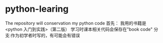 # python-learing

The repository will conservation my python code
首先： 
我用的书籍是 <python 入门到实践>（第二版）
学习时课本相关代码会保存在"book code" 分支:作为初学者时写的，有可能会有错误
